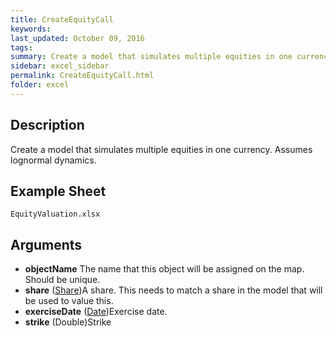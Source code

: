 ```yaml
---
title: CreateEquityCall
keywords:
last_updated: October 09, 2016
tags:
summary: Create a model that simulates multiple equities in one currency.
sidebar: excel_sidebar
permalink: CreateEquityCall.html
folder: excel
---
```


## Description
Create a model that simulates multiple equities in one currency.  Assumes lognormal dynamics.

<!--HUMAN EDIT START-->

<!--## Details-->

<!--HUMAN EDIT END-->

## Example Sheet

    EquityValuation.xlsx

## Arguments

* **objectName** The name that this object will be assigned on the map.  Should be unique.
* **share** ([Share](Share.html))A share.  This needs to match a share in the model that will be used to value this.
* **exerciseDate** ([Date](Date.html))Exercise date.
* **strike** (Double)Strike

<!--HUMAN EDIT START-->

<!--## Validation-->

<!--HUMAN EDIT END-->

